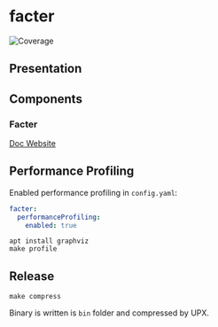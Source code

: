 # facter
![Coverage](https://img.shields.io/badge/Coverage-25.3%25-red)

## Presentation

## Components

### Facter

[Doc Website](https://klamhq.github.io/facter-oss)

## Performance Profiling 

Enabled performance profiling in `config.yaml`:

```yaml
facter:
  performanceProfiling:
    enabled: true
```

```shell
apt install graphviz
make profile
```

## Release

```
make compress
```

Binary is written is `bin` folder and compressed by UPX.

